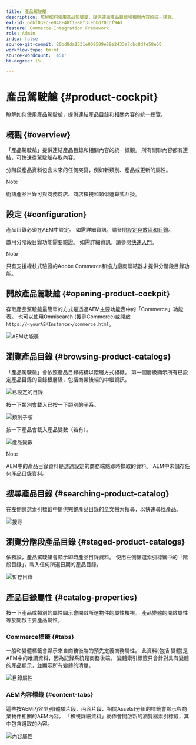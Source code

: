 ```yaml
---
title: 產品駕駛艙
description: 瞭解如何使用產品駕駛艙，提供連結產品目錄和相關內容的統一總覽。
exl-id: 6dbf039c-e040-48f1-88f3-ebbd70cdf94d
feature: Commerce Integration Framework
role: Admin
index: false
source-git-commit: 80bd8da1531e009509e29e2433a7cbc8dfe58e60
workflow-type: tm+mt
source-wordcount: '451'
ht-degree: 1%

---
```



# 產品駕駛艙 {#product-cockpit}

瞭解如何使用產品駕駛艙，提供連結產品目錄和相關內容的統一總覽。

## 概觀 {#overview}

「產品駕駛艙」提供連結產品目錄和相關內容的統一概觀。 所有關聯內容都有連結，可快速從駕駛艙存取內容。

分階段產品資料包含未來的任何突變，例如新類別、產品或更新的屬性。

>[!NOTE]
>
>術語產品目錄可與商務商店、商店檢視和類似運算式互換。

## 設定 {#configuration}

產品目錄必須在AEM中設定。 如需詳細資訊，請參閱[設定存放區和目錄](/help/commerce-cloud/cif-storefront/getting-started.md#catalog)。

啟用分階段目錄功能需要驗證。 如需詳細資訊，請參閱[快速入門](/help/commerce-cloud/cif-storefront/getting-started.md)。

>[!NOTE]
>
>只有支援權杖式驗證的Adobe Commerce和協力廠商聯結器才提供分階段目錄功能。

## 開啟產品駕駛艙 {#opening-product-cockpit}

存取產品駕駛艙最簡單的方式是透過AEM主要功能表中的「Commerce」功能表。 也可以使用Omnisearch (搜尋Commerce)或開啟`https://<yourAEMInstance>/commerce.html`。

![AEM功能表](../assets/aem-menu.png)

## 瀏覽產品目錄 {#browsing-product-catalogs}

「產品駕駛艙」會依照產品目錄結構以階層方式組織。 第一個層級顯示所有已設定產品目錄的目錄根層級，包括商業後端的中繼資訊。

![已設定的目錄](../assets/catalog-overview.png)

按一下類別會載入已按一下類別的子系。

![類別子項](../assets/catalog-category-children.png)

按一下產品會載入產品變數（若有）。

![產品變數](../assets/catalog-product-variation.png)

>[!NOTE]
>
>AEM中的產品目錄資料是透過設定的商務端點即時擷取的資料。 AEM中未儲存任何產品目錄資料。

## 搜尋產品目錄 {#searching-product-catalog}

在左側篩選索引標籤中提供完整產品目錄的全文檢索搜尋，以快速尋找產品。

![搜尋](../assets/search-cockpit.png)

## 瀏覽分階段產品目錄 {#staged-product-catalogs}

依預設，產品駕駛艙會顯示即時產品目錄資料。 使用左側篩選索引標籤中的「階段目錄」，載入任何所選日期的產品目錄。

![暫存目錄](../assets/staged-cockpit.png)

## 產品目錄屬性 {#catalog-properties}

按一下產品或類別的屬性圖示會開啟所選物件的屬性檢視。 產品變體的開啟屬性等於開啟主要產品屬性。

### Commerce標籤 {#tabs}

一般和變體標籤會顯示來自商務後端的預先定義商務屬性。 此資料(包括 變體)是AEM中的唯讀資料，因為記錄系統是商務後端。 變體索引標籤只會針對具有變體的產品顯示，並顯示所有變體的清單。

![目錄屬性](../assets/catalog-properties.png)

### AEM內容標籤 {#content-tabs}

這些按AEM內容型別(體驗片段、內容片段、相關Assets)分組的標籤會顯示與商業物件相關的AEM內容。 「檢視詳細資料」動作會開啟新的瀏覽器索引標籤，其中包含選取的內容。

![內容屬性](../assets/content-properties.png)
